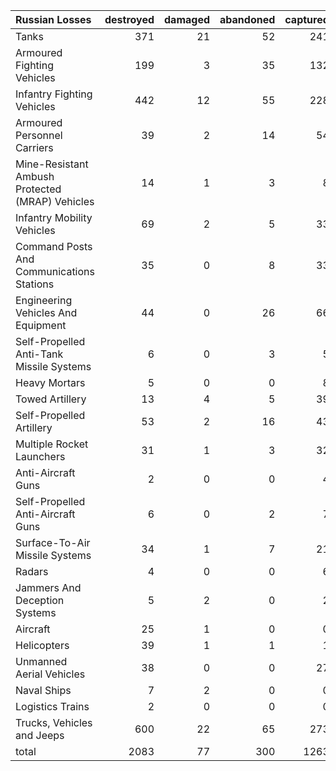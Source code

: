 | Russian Losses                                   |   destroyed |   damaged |   abandoned |   captured |   total |
|:-------------------------------------------------|------------:|----------:|------------:|-----------:|--------:|
| Tanks                                            |         371 |        21 |          52 |        241 |     685 |
| Armoured Fighting Vehicles                       |         199 |         3 |          35 |        132 |     369 |
| Infantry Fighting Vehicles                       |         442 |        12 |          55 |        228 |     737 |
| Armoured Personnel Carriers                      |          39 |         2 |          14 |         54 |     109 |
| Mine-Resistant Ambush Protected  (MRAP) Vehicles |          14 |         1 |           3 |          8 |      26 |
| Infantry Mobility Vehicles                       |          69 |         2 |           5 |         33 |     109 |
| Command Posts And Communications Stations        |          35 |         0 |           8 |         33 |      76 |
| Engineering Vehicles And Equipment               |          44 |         0 |          26 |         66 |     136 |
| Self-Propelled Anti-Tank Missile Systems         |           6 |         0 |           3 |          5 |      14 |
| Heavy Mortars                                    |           5 |         0 |           0 |          8 |      13 |
| Towed Artillery                                  |          13 |         4 |           5 |         39 |      61 |
| Self-Propelled Artillery                         |          53 |         2 |          16 |         43 |     114 |
| Multiple Rocket Launchers                        |          31 |         1 |           3 |         32 |      67 |
| Anti-Aircraft Guns                               |           2 |         0 |           0 |          4 |       6 |
| Self-Propelled Anti-Aircraft Guns                |           6 |         0 |           2 |          7 |      15 |
| Surface-To-Air Missile Systems                   |          34 |         1 |           7 |         21 |      63 |
| Radars                                           |           4 |         0 |           0 |          6 |      10 |
| Jammers And Deception Systems                    |           5 |         2 |           0 |          2 |       9 |
| Aircraft                                         |          25 |         1 |           0 |          0 |      26 |
| Helicopters                                      |          39 |         1 |           1 |          1 |      42 |
| Unmanned Aerial Vehicles                         |          38 |         0 |           0 |         27 |      65 |
| Naval Ships                                      |           7 |         2 |           0 |          0 |       9 |
| Logistics Trains                                 |           2 |         0 |           0 |          0 |       2 |
| Trucks, Vehicles and Jeeps                       |         600 |        22 |          65 |        273 |     960 |
| total                                            |        2083 |        77 |         300 |       1263 |    3723 |